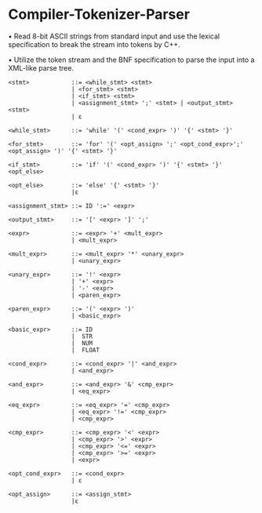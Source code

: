 # Compiler-Tokenizer-Parser

• Read 8-bit ASCII strings from standard input and use the lexical specification to break the stream into tokens by C++.

• Utilize the token stream and the BNF specification to parse the input into a XML-like parse tree.


    <stmt>            ::= <while_stmt> <stmt>
                      | <for_stmt> <stmt>
                      | <if_stmt> <stmt>
                      | <assignment_stmt> ';' <stmt> | <output_stmt> <stmt>
                      | ε
                 
    <while_stmt>      ::= 'while' '(' <cond_expr> ')' '{' <stmt> '}'
    
    <for_stmt>        ::= 'for' '(' <opt_assign> ';' <opt_cond_expr>';' <opt_assign> ')' '{' <stmt> '}'
    
    <if_stmt>         ::= 'if' '(' <cond_expr> ')' '{' <stmt> '}' <opt_else>
    
    <opt_else>        ::= 'else' '{' <stmt> '}'
                      |ε
    
    <assignment_stmt> ::= ID ':=' <expr>
    
    <output_stmt>     ::= '[' <expr> ']' ';'
    
    <expr>            ::= <expr> '+' <mult_expr>
                      | <mult_expr>
                      
    <mult_expr>       ::= <mult_expr> '*' <unary_expr>
                      | <unary_expr> 
                      
    <unary_expr>      ::= '!' <expr>
                      | '+' <expr>
                      | '-' <expr>
                      | <paren_expr>
                      
    <paren_expr>      ::= '(' <expr> ')'
                      | <basic_expr>
                      
    <basic_expr>      ::= ID
                      |  STR
                      |  NUM
                      |  FLOAT
                     
    <cond_expr>       ::= <cond_expr> '|' <and_expr>
                      | <and_expr>
                      
    <and_expr>        ::= <and_expr> '&' <cmp_expr>
                      | <eq_expr>
    
    <eq_expr>         ::= <eq_expr> '=' <cmp_expr> 
                      | <eq_expr> '!=' <cmp_expr> 
                      | <cmp_expr>

    <cmp_expr>        ::= <cmp_expr> '<' <expr>
                      | <cmp_expr> '>' <expr> 
                      | <cmp_expr> '<=' <expr>
                      | <cmp_expr> '>=' <expr>
                      | <expr>
                      
    <opt_cond_expr>   ::= <cond_expr> 
                      | ε
                      
    <opt_assign>      ::= <assign_stmt>
                      |ε                 
